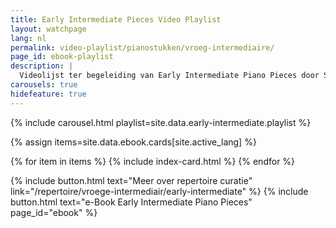 ```yaml
---
title: Early Intermediate Pieces Video Playlist
layout: watchpage
lang: nl
permalink: video-playlist/pianostukken/vroeg-intermediaire/
page_id: ebook-playlist
description: |
  Videolijst ter begeleiding van Early Intermediate Piano Pieces door Selen Apaydin. 23 zorgvuldig geselecteerde composities voor studenten en docenten die de overgang maken van beginners- naar intermediate-niveau.
carousels: true
hidefeature: true
---
```


{% include carousel.html playlist=site.data.early-intermediate.playlist %}

{% assign items=site.data.ebook.cards[site.active_lang] %}
<section id="wide-div">
  <section class="hero" id="blog">
    {% for item in items %}
        {% include index-card.html %}
    {% endfor %}
  </section>
</section>

{% include button.html text="Meer over repertoire curatie" link="/repertoire/vroege-intermediair/early-intermediate" %} {% include button.html text="e-Book Early Intermediate Piano Pieces" page_id="ebook" %} 

